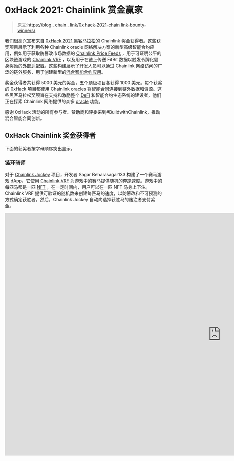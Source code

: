 # 0xHack 2021: Chainlink 赏金赢家

> 原文:[https://blog . chain . link/0x hack-2021-chain link-bounty-winners/](https://blog.chain.link/0xhack-2021-chainlink-bounty-winners/)

我们很高兴宣布来自 [0xHack 2021 黑客马拉松](https://0xhack.dev/)的 Chainlink 奖金获得者。这些获奖项目展示了利用各种 Chainlink oracle 网络解决方案的新型高级智能合约应用，例如用于获取防篡改市场数据的 [Chainlink Price Feeds](https://data.chain.link/) ，用于可证明公平的区块链游戏的 [Chainlink VRF](https://chain.link/solutions/chainlink-vrf) ，以及用于在链上传送 FitBit 数据以触发令牌化健身奖励的[外部适配器](https://blog.chain.link/build-and-use-external-adapters/)。这些构建展示了开发人员可以通过 Chainlink 网络访问的广泛的链外服务，用于创建新型的[混合智能合约应用](https://blog.chain.link/hybrid-smart-contracts-explained/)。

奖金获得者共获得 5000 美元的奖金，五个顶级项目各获得 1000 美元。每个获奖的 0xHack 项目都使用 Chainlink oracles 将[智能合同](https://chain.link/education/smart-contracts)连接到链外数据和资源。这些黑客马拉松奖项旨在支持和激励整个 [DeFi](https://chain.link/solutions/defi) 和智能合约生态系统的建设者，他们正在探索 Chainlink 网络提供的众多 [oracle](https://chain.link/education/blockchain-oracles) 功能。

感谢 0xHack 活动的所有参与者、赞助商和评委来到#BuildwithChainlink，推动混合智能合同创新。

## 0xHack Chainlink 奖金获得者

下面的获奖者按字母顺序突出显示。

### 链环骑师

对于 [Chainlink Jockey](https://github.com/50-30-20/Chainlink-Jockey/tree/master) 项目，开发者 Sagar Beharasagar133 构建了一个赛马游戏 dApp，它使用 [Chainlink VRF](https://chain.link/solutions/chainlink-vrf) 为游戏中的赛马提供随机的奔跑速度。游戏中的每匹马都是一匹 [NFT](https://chain.link/education/nfts) ，在一定时间内，用户可以在一匹 NFT 马身上下注。Chainlink VRF 提供可验证的随机数来创建每匹马的速度，以防篡改和不可预测的方式确定获胜者。然后，Chainlink Jockey 自动向选择获胜马的赌注者支付奖金。

<iframe title="Chainlink Jockey" width="1380" height="776" src="https://www.youtube.com/embed/5uvk9UemEfc?feature=oembed" frameborder="0" allow="accelerometer; autoplay; clipboard-write; encrypted-media; gyroscope; picture-in-picture" allowfullscreen=""></div> <p> </p> <h3 id="link-fit">链接配合</h3> <p>Link Fit 建立了一个平台，通过奖励用户代币来激励锻炼。开发人员 Xand Ronus 在以太坊上构建了这个平台，并使用 Chainlink 的<a href="https://docs.chain.link/docs/request-and-receive-data/"> Any-API 外部适配器框架</a>来与 FitBit 设备集成，并跟踪每天的步数。Chainlink 外部适配器用于在链上传送 FitBit API 数据，以触发 dApp 中的奖励。这是一种创造性的方法，通过使用 Chainlink 作为灵活的区块链中间件，将<a href="https://blog.chain.link/how-chainlink-enables-blockchain-iot-integrations/">物联网数据传输到链上</a>。</p> <div class="ast-oembed-container"><iframe loading="lazy" title="LinkFit Hackathon" width="1380" height="776" src="https://www.youtube.com/embed/dujMX-tScGs?feature=oembed" frameborder="0" allow="accelerometer; autoplay; clipboard-write; encrypted-media; gyroscope; picture-in-picture" allowfullscreen=""/></div> <figure class="kg-card kg-embed-card"> <div class="fluid-width-video-container"> <div class="fluid-width-video-wrapper"/> </div> </figure> <h3 id="mega_link">metalink</h3> <p>开发人员 Luis Callero 和 Juan Meregone 构建了<a href="https://github.com/luigicallero/Mega_Link"> Mega_Link </a>作为在 Polygon 上运行的图形拖放加密转换器，允许用户将资产拖放到屏幕上的某个位置，以进行资产交换。Mega_Link 使用<a href="https://data.chain.link/"> Chainlink 价格反馈</a>来确定这两项资产的正确汇率。这是一个有趣的游戏式用户界面，在依靠 Chainlink 提供的安全、高质量市场数据的同时，为应用内用户体验提供更多选择。</p> <div class="ast-oembed-container"><iframe loading="lazy" title="MegaLink Easy Crypto Converter on Polygon (Matic) blockchain and using Price Feeds from Chainlink" width="1380" height="776" src="https://www.youtube.com/embed/JGAwpaw__CE?feature=oembed" frameborder="0" allow="accelerometer; autoplay; clipboard-write; encrypted-media; gyroscope; picture-in-picture" allowfullscreen=""/></div> <figure class="kg-card kg-embed-card"> <div class="fluid-width-video-container"> <div class="fluid-width-video-wrapper"/> </div> </figure> <h3 id="nft-booster-pack">NFT 增压包</h3> <p>开发者埃德温·瓜哈尔多在 Polygon 上部署了<a href="https://github.com/eguajardo/nft-pack"> NFT 助推器包</a> dApp 来创建和购买 NFT 包，每个包里面都有可定制的稀有物品。dApp 使用链式 VRF 以可证明的随机方式确定包的内容。该使用案例展示了 Chainlink 与 Polygon 等第二层网络的本机集成如何支持开发人员构建经济高效的游戏 dApps，无缝访问可验证安全的 RNG，实现动态玩家体验。</p> <div class="ast-oembed-container"><iframe loading="lazy" title="gitcoin 0xHack" width="1380" height="776" src="https://www.youtube.com/embed/d_ibhxWMgI8?feature=oembed" frameborder="0" allow="accelerometer; autoplay; clipboard-write; encrypted-media; gyroscope; picture-in-picture" allowfullscreen=""/></div> <figure class="kg-card kg-embed-card"> <div class="fluid-width-video-container"> <div class="fluid-width-video-wrapper"/> </div> </figure> <h3 id="proof-of-workout">锻炼证明</h3> <p>开发人员蒂皮·菲弗斯特尔创建了一个锻炼激励计划，奖励用户具有可验证随机特征的“NFBody”NFT。<a href="https://github.com/tippi-fifestarr/proof-of-workout">锻炼证明</a>用户上传自己锻炼的视频，然后参与者社区验证他们的锻炼活动是否合法。通过社区验证后，提交者将获得 NFTs 奖励。使用链式 VRF 为 NFT 分配随机特征，确保以防篡改的方式随机选择属性。锻炼证明项目仍在建设中，并增加了几个功能，以进一步激励社区参与动态 NFTs 锻炼。</p> <div class="ast-oembed-container"><iframe loading="lazy" title="proof-of-workout.eth demo vid 230am blockathon body challenge" width="1380" height="776" src="https://www.youtube.com/embed/qCZNF6e3fn8?feature=oembed" frameborder="0" allow="accelerometer; autoplay; clipboard-write; encrypted-media; gyroscope; picture-in-picture" allowfullscreen=""/></div> <h2/> <h2 id="join-upcoming-chainlink-hackathons">加入即将到来的 Chainlink 黑客马拉松</h2> <p>再次祝贺获胜者，感谢所有在 0xHack 黑客马拉松中使用 Chainlink 的团队和开发者。我们一直很乐意支持智能合约生态系统的实验和创新，鼓励项目探索由 Chainlink 分散式 oracle networks 支持的大量用例。</p> <p>Chainlink 正在赞助 ETHGlobal 即将推出的<a href="https://hackathon.money/"> HackMoney 2021 </a>。<a href="https://hack.ethglobal.co/hackmoney2021">今天就注册</a>，在所有成功使用 Chainlink 在任何区块链上进行状态更改的参与者之间争夺共享奖金池。我们期待着在 HackMoney 和 Chainlink 支持的未来黑客马拉松中看到更多像 0xHack Winners 这样的杰出项目。</p> <p>此外，如果你是智能合约开发的新手，并希望为即将到来的黑客马拉松做好准备，请务必注册参加<a href="https://blog.chain.link/smart-contract-developer-bootcamp-summer-2021/">chain link 2021 夏季智能合约开发者训练营</a>。我们将涵盖智能契约、可靠性、流行开发环境的基础知识，以及如何使用 Chainlink oracles 进行构建。注册现已开始，所以<a href="https://chainlinkcommunity.typeform.com/to/LrZDSJA3?page=blog">今天就能确保你的位置</a>。</p> <p>如果您是一名开发人员，并且您需要资源将您的应用程序连接到<a href="https://chain.link/solutions/defi"> Chainlink Price Feeds </a>、<a href="https://chain.link/solutions/chainlink-vrf"> Chainlink VRF </a>、<a href="https://chain.link/automation">T5】chain link Automation</a>，或者<a href="https://docs.chain.link/docs/request-and-receive-data">访问任何 API </a>，请访问<a href="https://docs.chain.link/">开发人员文档</a>并加入<a href="https://discordapp.com/invite/aSK4zew"> Discord </a>中的技术讨论。如果您想安排一次电话会议来更深入地讨论集成，请联系此处的。</p> <p><a href="https://chain.link/">网站</a> | <a href="https://twitter.com/chainlink">推特</a>|<a href="https://www.reddit.com/r/Chainlink/">Reddit</a>|<a href="https://www.youtube.com/channel/UCnjkrlqaWEBSnKZQ71gdyFA">YouTube</a>|<a href="https://t.me/chainlinkofficial">电报</a> | <a href="https://chain.link/community/events">事件</a>|<a href="https://github.com/smartcontractkit/chainlink">GitHub</a>|<a href="https://defi.chain.link/">DeFi</a></p> <div class="widget_tag_cloud tag-list"/> </body> </html></iframe>